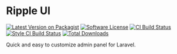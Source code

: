# Ripple UI

[![Latest Version on Packagist][ico-version]][link-packagist]
[![Software License][ico-license]](LICENSE.md)
[![CI Build Status][ico-ci]][link-ci]
[![Style CI Build Status][ico-style-ci]][link-style-ci]
[![Total Downloads][ico-downloads]][link-downloads]

Quick and easy to customize admin panel for Laravel.

[ico-version]: https://img.shields.io/packagist/v/rippleadmin/ripple-ui?style=flat-square
[ico-license]: https://img.shields.io/badge/license-MIT-brightgreen?style=flat-square
[ico-ci]: https://img.shields.io/travis/rippleadmin/ripple-ui?style=flat-square
[ico-style-ci]: https://github.styleci.io/repos/190876726/shield?style=flat-square
[ico-downloads]: https://img.shields.io/packagist/dt/rippleadmin/ripple-ui?style=flat-square

[link-packagist]: https://packagist.org/packages/rippleadmin/ripple-ui
[link-ci]: https://travis-ci.org/rippleadmin/ripple-ui
[link-style-ci]: https://github.styleci.io/repos/190876726
[link-downloads]: https://packagist.org/packages/rippleadmin/ripple-ui
